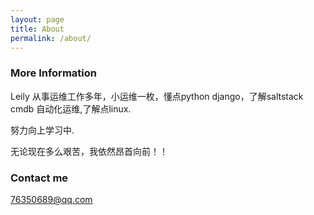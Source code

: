 ```yaml
---
layout: page
title: About
permalink: /about/
---
```




### More Information

Leily 从事运维工作多年，小运维一枚，懂点python django，了解saltstack cmdb 自动化运维,了解点linux.

努力向上学习中.

无论现在多么艰苦，我依然昂首向前！！

### Contact me

[76350689@qq.com](mailto:76350689@qq.com)

